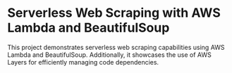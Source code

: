# Serverless Web Scraping with AWS Lambda and BeautifulSoup
This project demonstrates serverless web scraping capabilities using AWS Lambda and BeautifulSoup. Additionally, it showcases the use of AWS Layers for efficiently managing code dependencies. 
